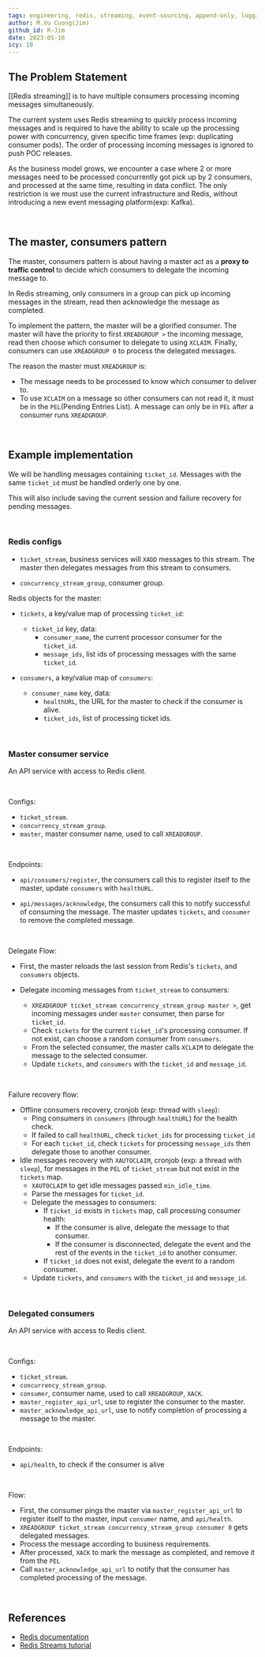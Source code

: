 ```yaml
---
tags: engineering, redis, streaming, event-sourcing, append-only, logging, messaging, concurrency
author: M.Vu Cuong(Jim)
github_id: R-Jim
date: 2023-05-16
icy: 10
---
```


## The Problem Statement
[[Redis streaming]] is to have multiple consumers processing incoming messages simultaneously. 

The current system uses Redis streaming to quickly process incoming messages and is required to have the ability to scale up the processing power with concurrency, given specific time frames (exp: duplicating consumer pods). The order of processing incoming messages is ignored to push POC releases.

As the business model grows, we encounter a case where 2 or more messages need to be processed concurrently got pick up by 2 consumers, and processed at the same time, resulting in data conflict. The only restriction is we must use the current infrastructure and Redis, without introducing a new event messaging platform(exp: Kafka). 

<br/>

## The master, consumers pattern
The master, consumers pattern is about having a master act as a **proxy to traffic control** to decide which consumers to delegate the incoming message to.

In Redis streaming, only consumers in a group can pick up incoming messages in the stream, read then acknowledge the message as completed.

To implement the pattern, the master will be a glorified consumer. The master will have the priority to first `XREADGROUP >` the incoming message, read then choose which consumer to delegate to using `XCLAIM`. Finally, consumers can use `XREADGROUP 0` to process the delegated messages.

The reason the master must `XREADGROUP` is: 
- The message needs to be processed to know which consumer to deliver to. 
- To use `XCLAIM` on a message so other consumers can not read it, it must be in the `PEL`(Pending Entries List). A message can only be in `PEL` after a consumer runs `XREADGROUP`.

<br/>

## Example implementation
We will be handling messages containing `ticket_id`. Messages with the same `ticket_id` must be handled orderly one by one.

This will also include saving the current session and failure recovery for pending messages.

<br/>

### Redis configs
- `ticket_stream`, business services will `XADD` messages to this stream. The master then delegates messages from this stream to consumers.

- `concurrency_stream_group`, consumer group.

Redis objects for the master:

- `tickets`, a key/value map of processing `ticket_id`:
    - `ticket_id` key, data:
        - `consumer_name`, the current processor consumer for the `ticket_id`.
        - `message_ids`, list ids of processing messages with the same `ticket_id`.

- `consumers`, a key/value map of `consumers`:
    - `consumer_name` key, data:
        - `healthURL`, the URL for the master to check if the consumer is alive.
        - `ticket_ids`, list of processing ticket ids.

<br/>

### Master consumer service 
An API service with access to Redis client.

<br/>

Configs:
- `ticket_stream`.
- `concurrency_stream_group`.
- `master`, master consumer name, used to call `XREADGROUP`.

<br/>

Endpoints:

- `api/consumers/register`, the consumers call this to register itself to the master, update `consumers` with `healthURL`.

- `api/messages/acknowledge`, the consumers call this to notify successful of consuming the message. The master updates `tickets`, and `consumer` to remove the completed message.

<br/>

Delegate Flow:

- First, the master reloads the last session from Redis's `tickets`, and `consumers` objects.

- Delegate incoming messages from `ticket_stream` to consumers:
    - `XREADGROUP ticket_stream concurrency_stream_group master >`, get incoming messages under `master` consumer, then parse for `ticket_id`.
    - Check `tickets` for the current `ticket_id`'s processing consumer. If not exist, can choose a random consumer from `consumers`.
    - From the selected consumer, the master calls `XCLAIM` to delegate the message to the selected consumer.
    - Update `tickets`, and `consumers` with the `ticket_id` and `message_id`.

<br/>

Failure recovery flow:

- Offline consumers recovery, cronjob (exp: thread with `sleep`):
    - Ping consumers in `consumers` (through `healthURL`) for the health check.
    - If failed to call `healthURL`, check `ticket_ids` for processing `ticket_id`
    - For each `ticket_id`, check `tickets` for processing `message_ids` then delegate those to another consumer.
- Idle messages recovery with `XAUTOCLAIM`, cronjob (exp: a thread with `sleep`), for messages in the `PEL` of `ticket_stream` but not exist in the `tickets` map.
    - `XAUTOCLAIM` to get idle messages passed `min_idle_time`.
    - Parse the messages for `ticket_id`.
    - Delegate the messages to consumers:
        - If `ticket_id` exists in `tickets` map, call processing consumer health:
            - If the consumer is alive, delegate the message to that consumer.
            - If the consumer is disconnected, delegate the event and the rest of the events in the `ticket_id` to another consumer.
        - If `ticket_id` does not exist, delegate the event to a random consumer.
    - Update `tickets`, and `consumers` with the `ticket_id` and `message_id`.

<br/>

### Delegated consumers
An API service with access to Redis client.

<br/>

Configs:

- `ticket_stream`.
- `concurrency_stream_group`.
- `consumer`, consumer name, used to call `XREADGROUP`, `XACK`.
- `master_register_api_url`, use to register the consumer to the master.
- `master_acknowledge_api_url`, use to notify completion of processing a message to the master.

<br/>

Endpoints:

- `api/health`, to check if the consumer is alive

<br/>

Flow:

- First, the consumer pings the master via `master_register_api_url` to register itself to the master, input `consumer` name, and `api/health`.
- `XREADGROUP ticket_stream concurrency_stream_group consumer 0` gets delegated messages.
- Process the message according to business requirements.
- After processed, `XACK` to mark the message as completed, and remove it from the `PEL`
- Call `master_acknowledge_api_url` to notify that the consumer has completed processing of the message.

<br/>

## References
- [Redis documentation](https://redis.io/docs/)
- [Redis Streams tutorial](https://redis.io/docs/data-types/streams-tutorial/)
